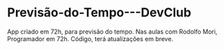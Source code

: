 # Previsão-do-Tempo---DevClub
App criado em 72h, para previsão do tempo.
Nas aulas com Rodolfo Mori, Programador em 72h.
Código, terá atualizações em breve.
